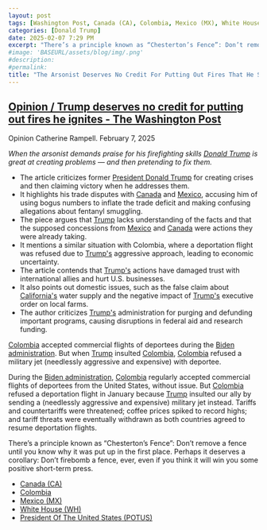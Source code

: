 ```yaml
---
layout: post
tags: [Washington Post, Canada (CA), Colombia, Mexico (MX), White House (WH), President Of The United States (POTUS), politics]
categories: [Donald Trump]
date: 2025-02-07 7:29 PM
excerpt: "There’s a principle known as “Chesterton’s Fence”: Don’t remove a fence until you know why it was put up in the first place. Perhaps it deserves a corollary: Don’t firebomb a fence, ever, even if you think it will win you some positive short-term press."
#image: 'BASEURL/assets/blog/img/.png'
#description:
#permalink:
title: "The Arsonist Deserves No Credit For Putting Out Fires That He Started"
---
```



## [Opinion / Trump deserves no credit for putting out fires he ignites - The Washington Post](https://www.washingtonpost.com/opinions/2025/02/07/trump-trade-wars-canada-mexico-colombia/)

Opinion
Catherine Rampell. February 7, 2025

*When the arsonist demands praise for his firefighting skills
[Donald Trump](https://www.whitehouse.gov/) is great at creating problems — and then pretending to fix them.*

- The article criticizes former [President Donald Trump](https://www.whitehouse.gov/) for creating crises and then claiming victory when he addresses them.
- It highlights his trade disputes with [Canada](https://www.canada.ca/) and [Mexico](https://www.gob.mx/), accusing him of using bogus numbers to inflate the trade deficit and making confusing allegations about fentanyl smuggling.
- The piece argues that [Trump](https://www.whitehouse.gov/) lacks understanding of the facts and that the supposed concessions from [Mexico](https://www.gob.mx/) and [Canada](https://www.canada.ca/) were actions they were already taking.
- It mentions a similar situation with Colombia, where a deportation flight was refused due to [Trump's](https://www.whitehouse.gov/) aggressive approach, leading to economic uncertainty.
- The article contends that [Trump's](https://www.whitehouse.gov/) actions have damaged trust with international allies and hurt U.S. businesses.
- It also points out domestic issues, such as the false claim about [California's](https://www.ca.gov/) water supply and the negative impact of [Trump's](https://www.whitehouse.gov/) executive order on local farms.
- The author criticizes [Trump's](https://www.whitehouse.gov/) administration for purging and defunding important programs, causing disruptions in federal aid and research funding.

[Colombia](https://www.gov.co/) accepted commercial flights of deportees during the [Biden administration](https://bidenwhitehouse.archives.gov/). But when [Trump](https://www.whitehouse.gov/) insulted [Colombia](https://www.gov.co/), [Colombia](https://www.gov.co/) refused a military jet (needlessly aggressive and expensive) with deportee.

During the [Biden administration](https://bidenwhitehouse.archives.gov/), [Colombia](https://www.gov.co/)  regularly accepted commercial flights of deportees from the United States, without issue. But [Colombia](https://www.gov.co/) refused a deportation flight in January because [Trump](https://www.whitehouse.gov/) insulted our ally by sending a (needlessly aggressive and expensive) military jet instead. Tariffs and countertariffs were threatened; coffee prices spiked to record highs; and tariff threats were eventually withdrawn as both countries agreed to resume deportation flights.

There’s a principle known as “Chesterton’s Fence”: Don’t remove a fence until you know why it was put up in the first place. Perhaps it deserves a corollary: Don’t firebomb a fence, ever, even if you think it will win you some positive short-term press.

- [Canada (CA)](https://www.canada.ca/)
- [Colombia](https://www.gov.co/)
- [Mexico (MX)](https://www.gob.mx/)
- [White House (WH)](https://www.whitehouse.gov/)
- [President Of The United States (POTUS)](https://www.whitehouse.gov/)


